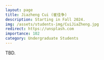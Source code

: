 ```yaml
---
layout: page
title: Jiazheng Cui (崔佳争)
description: Starting in Fall 2024. 
img: /assets/students-img/CuiJiaZheng.jpg
redirect: https://unsplash.com
importance: 102
category: Undergraduate Students
---
```


TBD.